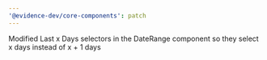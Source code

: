 ```yaml
---
'@evidence-dev/core-components': patch
---
```


Modified Last x Days selectors in the DateRange component so they select x days instead of x + 1 days
